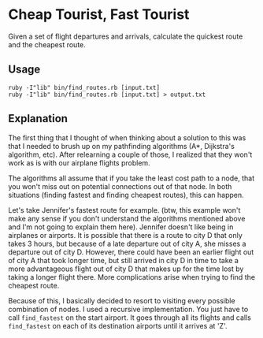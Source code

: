 Cheap Tourist, Fast Tourist
===========================

Given a set of flight departures and arrivals, calculate the quickest route and
the cheapest route.

Usage
-----

    ruby -I"lib" bin/find_routes.rb [input.txt]
    ruby -I"lib" bin/find_routes.rb [input.txt] > output.txt

Explanation
-----------

The first thing that I thought of when thinking about a solution to this was that
I needed to brush up on my pathfinding algorithms (A*, Dijkstra's algorithm, etc).
After relearning a couple of those, I realized that they won't work as is with our
airplane flights problem.

The algorithms all assume that if you take the least cost path to a node, that
you won't miss out on potential connections out of that node. In both situations
(finding fastest and finding cheapest routes), this can happen.

Let's take Jennifer's fastest route for example.  (btw, this example won't
make any sense if you don't understand the algorithms mentioned above and I'm not
going to explain them here).  Jennifer doesn't like being in airplanes or
airports.  It is possible that there is a route to city D that only takes 3
hours, but because of a late departure out of city A, she misses a departure out
of city D.  However, there could have been an earlier flight out of city A that
took longer time, but still arrived in city D in time to take a more
advantageous flight out of city D that makes up for the time lost by taking a
longer flight there.  More complications arise when trying to find the cheapest
route.

Because of this, I basically decided to resort to visiting every possible
combination of nodes.  I used a recursive implementation.  You just have to call
`find_fastest` on the start airport.  It goes through all its flights and calls
`find_fastest` on each of its destination airports until it arrives at 'Z'.
